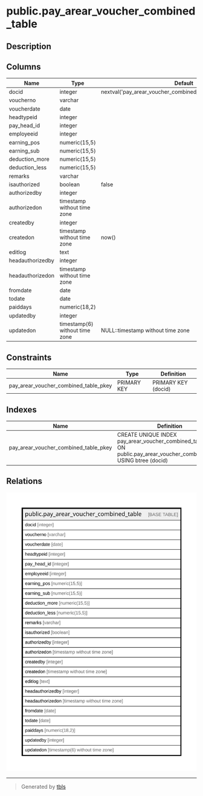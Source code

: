 # public.pay_arear_voucher_combined_table

## Description

## Columns

| Name | Type | Default | Nullable | Children | Parents | Comment |
| ---- | ---- | ------- | -------- | -------- | ------- | ------- |
| docid | integer | nextval('pay_arear_voucher_combined_table_docid_seq'::regclass) | false |  |  |  |
| voucherno | varchar |  | false |  |  |  |
| voucherdate | date |  | false |  |  |  |
| headtypeid | integer |  | true |  |  |  |
| pay_head_id | integer |  | false |  |  |  |
| employeeid | integer |  | false |  |  |  |
| earning_pos | numeric(15,5) |  | true |  |  |  |
| earning_sub | numeric(15,5) |  | true |  |  |  |
| deduction_more | numeric(15,5) |  | true |  |  |  |
| deduction_less | numeric(15,5) |  | true |  |  |  |
| remarks | varchar |  | true |  |  |  |
| isauthorized | boolean | false | false |  |  |  |
| authorizedby | integer |  | true |  |  |  |
| authorizedon | timestamp without time zone |  | true |  |  |  |
| createdby | integer |  | true |  |  |  |
| createdon | timestamp without time zone | now() | true |  |  |  |
| editlog | text |  | true |  |  |  |
| headauthorizedby | integer |  | true |  |  |  |
| headauthorizedon | timestamp without time zone |  | true |  |  |  |
| fromdate | date |  | true |  |  |  |
| todate | date |  | true |  |  |  |
| paiddays | numeric(18,2) |  | true |  |  |  |
| updatedby | integer |  | true |  |  |  |
| updatedon | timestamp(6) without time zone | NULL::timestamp without time zone | true |  |  |  |

## Constraints

| Name | Type | Definition |
| ---- | ---- | ---------- |
| pay_arear_voucher_combined_table_pkey | PRIMARY KEY | PRIMARY KEY (docid) |

## Indexes

| Name | Definition |
| ---- | ---------- |
| pay_arear_voucher_combined_table_pkey | CREATE UNIQUE INDEX pay_arear_voucher_combined_table_pkey ON public.pay_arear_voucher_combined_table USING btree (docid) |

## Relations

![er](public.pay_arear_voucher_combined_table.svg)

---

> Generated by [tbls](https://github.com/k1LoW/tbls)
